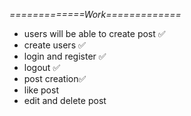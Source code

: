 *=============Work=============*   
  - users will be able to create post ✅
  - create users ✅
  - login and register ✅
  - logout ✅
  - post creation✅
  - like post
  -  edit and delete post
